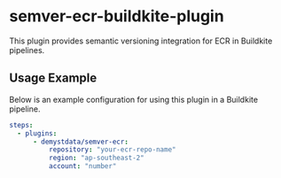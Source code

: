 # semver-ecr-buildkite-plugin
This plugin provides semantic versioning integration for ECR in Buildkite pipelines.

## Usage Example

Below is an example configuration for using this plugin in a Buildkite pipeline.

```yaml
steps:
  - plugins:
      - demystdata/semver-ecr:
          repository: "your-ecr-repo-name"
          region: "ap-southeast-2"
          account: "number"

